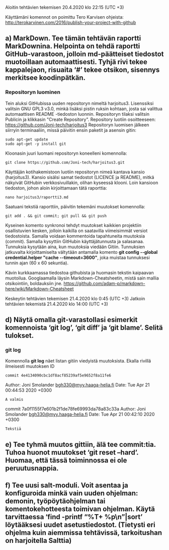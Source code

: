 Aloitin tehtävien tekemisen 20.4.2020 klo 22:15 (UTC +3)

Käyttämäni komennot on poimittu Tero Karvisen ohjeista: http://terokarvinen.com/2016/publish-your-project-with-github

## a) MarkDown. Tee tämän tehtävän raportti MarkDownina. Helpointa on tehdä raportti GitHub-varastoon, jolloin md-päätteiset tiedostot muotoillaan automaattisesti. Tyhjä rivi tekee kappalejaon, risuaita ‘#’ tekee otsikon, sisennys merkitsee koodinpätkän.

### Repositoryn luominen

Tein aluksi GitHubissa uuden repositoryn nimeltä harjoitus3. Lisenssiksi valitsin GNU GPL3 v3.0, minkä lisäksi pistin ruksin kohtaan, josta sai valittua automaattisen README -tiedoston luonnin. Repositoryn tilaksi valitsin Publicin ja klikkasin "Create Repository". 
Repository luotiin osoitteeseen:  https://github.com/Joni-tech/harjoitus3
Repositoryn luomisen jälkeen siirryin terminaaliin, missä päivitin ensin paketit ja asensin gitin:

	sudo apt-get update
	sudo apt-get -y install git

Kloonasin juuri luomani repositoryn koneelleni komennolla:

	git clone https://github.com/Joni-tech/harjoitus3.git


Käyttäjän kotihakemistoon luotiin repositoryn nimeä kantava kansio (harjoitus3). Kansio sisälsi samat tiedostot (LICENCE ja README), mitkä näkyivät GitHubin verkkosivuillakin, olihan kyseessä klooni. Loin kansioon tiedoston, johon aloin kirjoittamaan tätä raporttia: 

	nano harjoitus3/raportti3.md


Saatuani tekstiä raporttiin, päivitin tekemäni muutokset komennolla:

	git add . && git commit; git pull && git push

Kyseinen komento synkronoi tehdyt  muutokset kaikkien projektiin osallistuvien kesken, jolloin kaikilla on saatavilla viimeisimmät versiot tiedostoista. Samalla voidaan kommentoida tapahtuneita muutoksia (commit). Samalla kysyttiin GitHubin käyttäjätunnusta ja salasanaa. Tunnuksia kysytään aina, kun muutoksia viedään Gitiin. Tunnuksien jatkuvalta kirjoittamiselta vältytään antamalla komento **git config --global credential.helper "cache --timeout=3600"**, joka muistaa tunnuksesi tunnin ajan (60 x 60 sekuntia).

Kävin kurkkaamassa tiedostoa githubista ja huomasin tekstin kaipaavan muotoilua. Googlaamalla läysin Markdown-Cheatsheetin, mistä sain mallia otsikointiin, boldauksiin jne.
https://github.com/adam-p/markdown-here/wiki/Markdown-Cheatsheet

Keskeytin tehtävien tekemisen 21.4.2020 klo 0:45 (UTC +3)
Jatkoin tehtävien tekemistä 21.4.2020 klo 14:00 (UTC +3)

## d) Näytä omalla git-varastollasi esimerkit komennoista ‘git log’, ‘git diff’ ja ‘git blame’. Selitä tulokset.

### git log

Komennolla **git log** näet listan gitiin viedyistä muutoksista. Ekalla rivillä ilmeisesti muutoksen ID

	commit 4e4134090cbc1df8acf85239af5e9652f8a11fe6
Author: Joni Smolander <bgh330@myy.haaga-helia.fi>
Date:   Tue Apr 21 00:44:53 2020 +0300

    A valmis

commit 7a0f1155f7e601b2f1de78fe69993da78a83c33a
Author: Joni Smolander <bgh330@myy.haaga-helia.fi>
Date:   Tue Apr 21 00:42:10 2020 +0300

    Tekstiä


## e) Tee tyhmä muutos gittiin, älä tee commit:tia. Tuhoa huonot muutokset ‘git reset –hard’. Huomaa, että tässä toiminnossa ei ole peruutusnappia.

## f) Tee uusi salt-moduli. Voit asentaa ja konfiguroida minkä vain uuden ohjelman: demonin, työpöytäohjelman tai komentokehotteesta toimivan ohjelman. Käytä tarvittaessa ‘find -printf “%T+ %p\n”|sort’ löytääksesi uudet asetustiedostot. (Tietysti eri ohjelma kuin aiemmissa tehtävissä, tarkoitushan on harjoitella Salttia)
